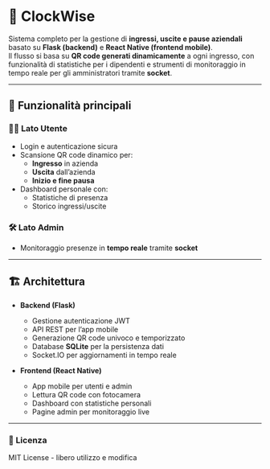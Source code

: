 # 🚀 ClockWise

Sistema completo per la gestione di **ingressi, uscite e pause aziendali** basato su **Flask (backend)** e **React Native (frontend mobile)**.  
Il flusso si basa su **QR code generati dinamicamente** a ogni ingresso, con funzionalità di statistiche per i dipendenti e strumenti di monitoraggio in tempo reale per gli amministratori tramite **socket**.  

---

## 📌 Funzionalità principali

### 👩‍💼 Lato Utente
- Login e autenticazione sicura  
- Scansione QR code dinamico per:  
  - **Ingresso** in azienda  
  - **Uscita** dall’azienda  
  - **Inizio e fine pausa**  
- Dashboard personale con:  
  - Statistiche di presenza 
  - Storico ingressi/uscite  

### 🛠️ Lato Admin
- Monitoraggio presenze in **tempo reale** tramite **socket**  
---

## 🏗️ Architettura

- **Backend (Flask)**  
  - Gestione autenticazione JWT  
  - API REST per l’app mobile  
  - Generazione QR code univoco e temporizzato  
  - Database **SQLite** per la persistenza dati  
  - Socket.IO per aggiornamenti in tempo reale  

- **Frontend (React Native)**  
  - App mobile per utenti e admin  
  - Lettura QR code con fotocamera  
  - Dashboard con statistiche personali  
  - Pagine admin per monitoraggio live  

---
### 📜 Licenza
MIT License - libero utilizzo e modifica
